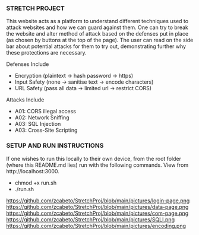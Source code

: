 ### STRETCH PROJECT
This website acts as a platform to understand different techniques used to attack websites and how we can guard against them. One can try to break the website and alter method of attack based on the defenses put in place (as chosen by buttons at the top of the page). The user can read on the side bar about potential attacks for them to try out, demonstrating further why these protections are necessary. 

Defenses Include
- Encryption (plaintext -> hash password -> https)
- Input Safety (none -> sanitise text -> encode characters)
- URL Safety (pass all data -> limited url -> restrict CORS)

Attacks Include
- A01: CORS illegal access
- A02: Network Sniffing
- A03: SQL Injection
- A03: Cross-Site Scripting

### SETUP AND RUN INSTRUCTIONS
If one wishes to run this locally to their own device, from the root folder (where this README.md lies) run with the following commands. View from http://localhost:3000.
- chmod +x run.sh
- ./run.sh

https://github.com/zcabeto/StretchProj/blob/main/pictures/login-page.png
https://github.com/zcabeto/StretchProj/blob/main/pictures/data-page.png
https://github.com/zcabeto/StretchProj/blob/main/pictures/com-page.png
https://github.com/zcabeto/StretchProj/blob/main/pictures/SQLI.png
https://github.com/zcabeto/StretchProj/blob/main/pictures/encoding.png
